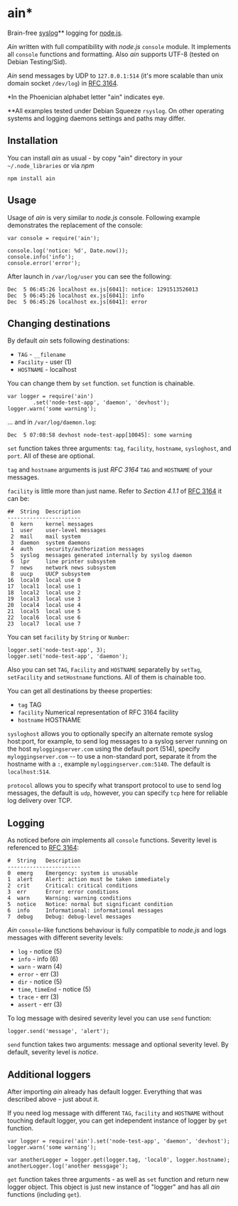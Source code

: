 # ain*

Brain-free [syslog](http://en.wikipedia.org/wiki/Syslog)** logging for 
[node.js](http://nodejs.org).

*Ain* written with full compatibility with *node.js* `console` module. It 
implements all `console` functions and formatting. Also *ain* supports UTF-8 
(tested on Debian Testing/Sid).

*Ain* send messages by UDP to `127.0.0.1:514` (it's more scalable than 
unix domain socket `/dev/log`) in 
[RFC 3164](http://www.faqs.org/rfcs/rfc3164.html).

*In the Phoenician alphabet letter "ain" indicates eye.

**All examples tested under Debian Squeeze `rsyslog`. On other operating 
systems and logging daemons settings and paths may differ.

## Installation

You can install *ain* as usual - by copy "ain" directory in your 
`~/.node_libraries` or via *npm*

    npm install ain

## Usage

Usage of *ain* is very similar to *node.js* console. Following example 
demonstrates the replacement of the console:

    var console = require('ain');
    
    console.log('notice: %d', Date.now());
    console.info('info');
    console.error('error');
    
After launch in `/var/log/user` you can see the following:

    Dec  5 06:45:26 localhost ex.js[6041]: notice: 1291513526013
    Dec  5 06:45:26 localhost ex.js[6041]: info
    Dec  5 06:45:26 localhost ex.js[6041]: error
    
## Changing destinations

By default *ain* sets following destinations:

* `TAG` - `__filename`
* `Facility` - user (1)
* `HOSTNAME` - localhost

You can change them by `set` function. `set` function is chainable.

    var logger = require('ain')
            .set('node-test-app', 'daemon', 'devhost');
    logger.warn('some warning');
    
... and in `/var/log/daemon.log`:

    Dec  5 07:08:58 devhost node-test-app[10045]: some warning
    
`set` function takes three arguments: `tag`, `facility`, `hostname`, `sysloghost`, and `port`. All 
of these are optional.

`tag` and `hostname` arguments is just *RFC 3164* `TAG` and `HOSTNAME` of 
your messages.

`facility` is little more than just name. Refer to *Section 4.1.1* of 
[RFC 3164](http://www.faqs.org/rfcs/rfc3164.html) it can be:

    ##  String  Description
    -----------------------
     0  kern    kernel messages
     1  user    user-level messages
     2  mail    mail system
     3  daemon  system daemons
     4  auth    security/authorization messages
     5  syslog  messages generated internally by syslog daemon
     6  lpr     line printer subsystem
     7  news    network news subsystem
     8  uucp    UUCP subsystem
    16  local0  local use 0
    17  local1  local use 1
    18  local2  local use 2
    19  local3  local use 3
    20  local4  local use 4
    21  local5  local use 5
    22  local6  local use 6
    23  local7  local use 7

You can set `facility` by `String` or `Number`:

    logger.set('node-test-app', 3);
    logger.set('node-test-app', 'daemon');
    
Also you can set `TAG`, `Facility` and `HOSTNAME` separatelly by `setTag`, 
`setFacility` and `setHostname` functions. All of them is chainable too.

You can get all destinations by theese properties:

* `tag` TAG
* `facility` Numerical representation of RFC 3164 facility
* `hostname` HOSTNAME

`sysloghost` allows you to optionally specify an alternate remote syslog host:port, for example,
to send log messages to a syslog server running on the host `myloggingserver.com` using the default port (514),
specify `myloggingserver.com` -- to use a non-standard port, separate it from the hostname with a `:`,
example `myloggingserver.com:5140`.  The default is `localhost:514`.

`protocol` allows you to specify what transport protocol to use to send log messages, the default is `udp`,
however, you can specify `tcp` here for reliable log delivery over TCP.

## Logging

As noticed before *ain* implements all `console` functions. Severity level is 
referenced to [RFC 3164](http://www.faqs.org/rfcs/rfc3164.html):

    #  String   Description
    -----------------------
    0  emerg    Emergency: system is unusable
    1  alert    Alert: action must be taken immediately
    2  crit     Critical: critical conditions
    3  err      Error: error conditions
    4  warn     Warning: warning conditions
    5  notice   Notice: normal but significant condition
    6  info     Informational: informational messages
    7  debug    Debug: debug-level messages

*Ain* `console`-like functions behaviour is fully compatible to *node.js* and 
logs messages with different severity levels: 

* `log` - notice (5)
* `info` - info (6)
* `warn` - warn (4)
* `error` - err (3)
* `dir` - notice (5)
* `time`, `timeEnd` - notice (5)
* `trace` - err (3)
* `assert` - err (3)

To log message with desired severity level you can use `send` function:

    logger.send('message', 'alert');
    
`send` function takes two arguments: message and optional severity level. By 
default, severity level is *notice*.

## Additional loggers

After importing *ain* already has default logger. Everything that was 
described above - just about it.

If you need log message with different `TAG`, `facility` and `HOSTNAME` 
without touching default logger, you can get independent instance of logger 
by `get` function.

    var logger = require('ain').set('node-test-app', 'daemon', 'devhost');
    logger.warn('some warning');
    
    var anotherLogger = logger.get(logger.tag, 'local0', logger.hostname);
    anotherLogger.log('another messgage'); 

`get` function takes three arguments - as well as `set` function and return 
new logger object. This object is just new instance of "logger" and has all 
*ain* functions (including `get`). 


